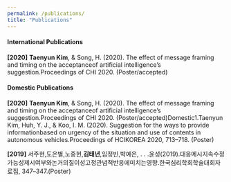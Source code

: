```yaml
---
permalink: /publications/
title: "Publications"
---
```

#### International Publications
**[2020]**
**Taenyun Kim**, & Song, H. (2020). The effect of message framing and timing on the acceptanceof artificial intelligence’s suggestion.Proceedings of CHI 2020. (Poster/accepted)

#### Domestic Publications
**[2020]**
**Taenyun Kim**, & Song, H. (2020). The effect of message framing and timing on the acceptanceof artificial intelligence’s suggestion.Proceedings of CHI 2020. (Poster/accepted)Domestic1.Taenyun Kim, Huh, Y. J., & Koo, I. M. (2020). Suggestion for the ways to provide informationbased on urgency of the situation and use of contents in autonomous vehicles.Proceedings of HCIKOREA 2020, 713–718. (Poster)

**[2019]**
서주현,도은별,노중현,**김태년**,임정빈,박예은, . . .윤성(2019).대응메시지속수정가능성제시여부와논거의질이성고정관념적반응에미치는영향.한국심리학회학술대회자료집, 347–347.(Poster)
